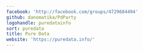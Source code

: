 ```yaml
---
facebook: 'http://facebook.com/groups/4729684494'
github: danomatika/PdParty
logohandle: puredatainfo
sort: puredata
title: Pure Data
website: 'https://puredata.info/'
---
```

